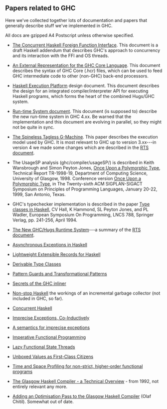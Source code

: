## Papers related to GHC


Here we've collected together lots of documentation and papers that
generally describe stuff we've implemented in GHC.


All docs are gzipped A4 Postscript unless otherwise specified.

- [The Concurrent Haskell Foreign Function Interface](http://www.haskell.org/ghc/docs/papers/threads.ps.gz).  This document is a draft Haskell addendum that describes GHC's approach to concurrency and its interaction with the FFI and OS threads.

- [An External Representation for the GHC Core Language](http://www.haskell.org/ghc/docs/latest/html/ext-core/core.pdf).  This document describes the syntax of GHC Core (.hcr) files, which can be used to feed GHC intermediate code to other (non-GHC) back-end processors.

- [Haskell Execution Platform](http://www.haskell.org/ghc/docs/papers/hep.ps.gz) design document.  This document describes the design for an integrated compiler/interpreter API for executing Haskell programs, which forms the heart of the combined Hugs/GHC system.

- [Run-time System document](http://www.haskell.org/ghc/docs/papers/run-time-system.ps.gz).  This document (is supposed to) describe the new run-time system in GHC 4.xx.  Be warned that the implementation and this document are evolving in parallel, so they might not be quite in sync.

- [ The Spineless Tagless G-Machine](http://research.microsoft.com/en-us/um/people/simonpj/papers/spineless-tagless-gmachine.ps.gz#26pub=34).  This paper describes the execution model used by GHC.  It is most relevant to GHC up to version 3.xx---in version 4 we made some changes which are described in the [RTS document](http://www.haskell.org/ghc/docs/papers/run-time-system.ps.gz).

- The UsageSP analysis (ghc/compiler/usageSP/) is described in Keith Wansbrough and Simon Peyton Jones, [ Once Upon a Polymorphic Type](http://www.cl.cam.ac.uk/users/kw217/research/phd/usptr-10pt.ps.gz), Technical Report TR-1998-19, Department of Computing Science, University of Glasgow, 1998.  Conference version [ Once Upon a Polymorphic Type](http://www.cl.cam.ac.uk/users/kw217/research/phd/popl99-usage.ps.gz), in The Twenty-sixth ACM SIGPLAN-SIGACT Symposium on Principles of Programming Languages, January 20-22, 1999, San Antonio, Texas.

-  GHC's typechecker implementation is described in the paper [ Type classes in Haskell](http://research.microsoft.com/~simonpj/Papers/classhask.ps.gz), CV Hall, K Hammond, SL Peyton Jones, and PL Wadler, European Symposium On Programming, LNCS 788, Springer Verlag, pp.  241-256, April 1994.

- [The New GHC/Hugs Runtime System](http://www.haskell.org/ghc/docs/papers/new-rts.ps.gz)---a summary of the [RTS document](http://www.haskell.org/ghc/docs/papers/run-time-system.ps.gz).

- [ Asynchronous Exceptions in Haskell](http://www.haskell.org/~simonmar/papers/async.ps.gz)

- [ Lightweight Extensible Records for Haskell](http://research.microsoft.com/~simonpj/Papers/records.htm)

- [ Derivable Type Classes](http://research.microsoft.com/~simonpj/Papers/derive.htm)

- [ Pattern Guards and Transformational Patterns](http://research.microsoft.com/~simonpj/Papers/pat.htm)

- [ Secrets of the GHC inliner](http://www.research.microsoft.com/~simonpj/Papers/inlining/index.htm)

- [ Non-stop Haskell](http://research.microsoft.com/~simonpj/Papers/inc-gc.htm) the workings of an incremental garbage collector (not included in GHC, so far).

- [Concurrent Haskell](http://www.haskell.org/ghc/docs/papers/concurrent-haskell.ps.gz)

- [ Imprecise Exceptions, Co-Inductively](http://research.microsoft.com/~simonpj/Papers/imprecise-exn-sem.htm)

- [A semantics for imprecise exceptions](http://www.haskell.org/ghc/docs/papers/except_ps.gz)

- [Imperative Functional Programming](http://www.haskell.org/ghc/docs/papers/imperative.ps.gz)

- [Lazy Functional State Threads](http://www.haskell.org/ghc/docs/papers/lazy-functional-state-threads.ps.gz)

- [Unboxed Values as First-Class Citizens](http://www.haskell.org/ghc/docs/papers/unboxed-values.ps.gz)

- [Time and Space Profiling for non-strict, higher-order functional programs](http://www.haskell.org/ghc/docs/papers/profiling.ps.gz)

- [The Glasgow Haskell Compiler - a Technical Overview](http://www.haskell.org/ghc/docs/papers/grasp-jfit.ps.gz) - from 1992, not entirely relevant any more.

- [Adding an Optimisation Pass to the Glasgow Haskell Compiler](http://www.haskell.org/ghc/docs/papers/extendGHC.ps.gz) (Olaf Chitil).  Somewhat out of date.
